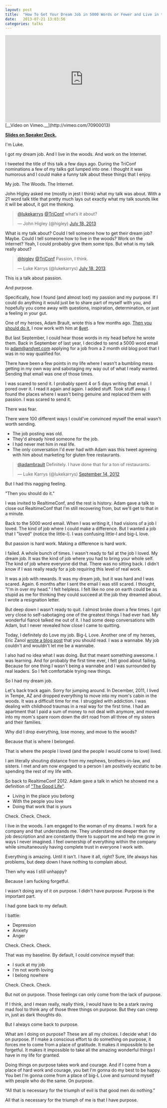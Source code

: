```yaml
---
layout: post
title:  "How To Get Your Dream Job in 5000 Words or Fewer and Live in the Woods and Work on The Internet"
date:   2013-07-21 13:03:56
categories: talks
---
```


<iframe src="http://player.vimeo.com/video/70900013" width="500" height="281" frameborder="0" webkitAllowFullScreen="" mozallowfullscreen="" allowFullScreen=""> </iframe>
[__Video on Vimeo.__](http://vimeo.com/70900013)

<script async="" class="speakerdeck-embed" data-id="3451bb40d41201308f307a4bd169509c" data-ratio="1.2994923857868" src="//speakerdeck.com/assets/embed.js"> </script>

[__Slides on Speaker Deck.__](https://speakerdeck.com/lukekarrys/how-to-get-your-dream-job-in-5000-words-or-fewer-and-live-in-the-woods-and-work-on-the-internet)

I'm Luke.

I got my dream job. And I live in the woods. And work on the Internet.

I tweeted the title of this talk a few days ago. During the TriConf nominations a few of my talks got lumped into one. I thought it was humorous and I could make a funny talk about these things that I enjoy.

My job. The Woods. The Internet.

John Higley asked me (mostly in jest I think) what my talk was about. With a 21 word talk title that pretty much lays out exactly what my talk sounds like it will be about, it got me thinking.

<blockquote class="twitter-tweet"><p><a href="https://twitter.com/lukekarrys">@lukekarrys</a> <a href="https://twitter.com/TriConf">@TriConf</a> what’s it about?</p>&mdash; John Higley (@higley) <a href="https://twitter.com/higley/statuses/357949815323246592">July 18, 2013</a></blockquote>

What is my talk about? Could I tell someone how to get their dream job? Maybe. Could I tell someone how to live in the woods? Work on the Internet? Yeah, I could probably give them some tips. But what is my talk really about?

<blockquote class="twitter-tweet"><p><a href="https://twitter.com/higley">@higley</a> <a href="https://twitter.com/TriConf">@TriConf</a> Passion, I think.</p>&mdash; Luke Karrys (@lukekarrys) <a href="https://twitter.com/lukekarrys/statuses/357949919471996930">July 18, 2013</a></blockquote>

This is a talk about passion.

And purpose.

Specifically, how I found (and almost lost) my passion and my purpose. If I could do anything it would just be to share part of myself with you, and hopefully you come away with questions, inspiration, determination, or just a feeling in your gut.

One of my heroes, Adam Brault, wrote this a few months ago. [Then you should do it.](http://thepot-luck.com/adambrault/then-you-should-do-it) I now work with him at [&yet](http://andyet.com).

But last September, I could hear those words in my head before he wrote them. Back in September of last year, I decided to send a 5000 word email to adam@andyet.com applying for a job from a 2 month old blog post that I was in no way qualified for.

There have been a few points in my life where I wasn't a bumbling mess getting in my own way and sabotaging my way out of what I really wanted. Sending that email was one of those times.

I was scared to send it. I probably spent 4 or 5 days writing that email. I pored over it. I read it again and again. I added stuff. Took stuff away. I found the places where I wasn't being genuine and replaced them with passion. I was scared to send it.

There was fear.

There were 100 different ways I could've convinced myself the email wasn't worth sending.

- The job posting was old.
- They'd already hired someone for the job.
- I had never met him in real life.
- The only conversation I'd ever had with Adam was this tweet agreeing with him about marketing for gluten free restaurants.

<blockquote class="twitter-tweet"><p><a href="https://twitter.com/adambrault">@adambrault</a> Definitely. I have done that for a ton of restaurants.</p>&mdash; Luke Karrys (@lukekarrys) <a href="https://twitter.com/lukekarrys/statuses/246430926593200128">September 14, 2012</a></blockquote>

But I had this nagging feeling.

"Then you should do it."

I was invited to RealtimeConf, and the rest is history. Adam gave a talk to close out RealtimeConf that I'm still recovering from, but we'll get to that in a minute.

Back to the 5000 word email. When I was writing it, I had visions of a job I loved. The kind of job where I could make a difference. But I wanted a job that I "loved" (notice the little-l). I was confusing little-l and big-L love.

But passion is hard work. Making a difference is hard work.

I failed. A whole bunch of times. I wasn't ready to fail at the job I loved. My dream job. It was the kind of job where you had to bring your whole self. The kind of job where everyone did that. There was no sitting back. I didn't know if I was really ready for a job requiring this level of real work.

It was a job with rewards. It was my dream job, but it was hard and I was scared. Again. 6 months after I sent the email I was still scared. I thought, "I'm in over my head." I felt helpless. I felt like no one on earth could be as stupid as me for thinking they could succeed at the job they dreamed about. I wrote a resignation letter.

But deep down I wasn't ready to quit. I almost broke down a few times. I got very close to self-sabotaging one of the greatest things I had ever had. My wonderful fiancé talked me out of it. I had some deep conversations with Adam, but I never revealed how close I came to quitting.

Today, I definitely do Love my job. Big-L Love. Another one of my heroes, Eric Zanol [wrote a blog post](http://thepot-luck.com/ericzanol/a-recovering-wannabe/) that you should read. I was a wannabe. My job couldn't and wouldn't let me be a wannabe.

I also had no idea what I was doing. But that meant something awesome. I was learning. And for probably the first time ever, I felt good about failing. Because for one thing I wasn't being a wannabe and I was surrounded by real leaders. So I felt comfortable trying new things.

So I had my dream job.

Let's back track again. Sorry for jumping around. In December, 2011, I lived in Tempe, AZ and dropped everything to move into my mom's cabin in the woods. It was a difficult time for me. I struggled with addiction. I was dealing with childhood traumas in a real way for the first time. I had an apartment that I paid a sum of money to not deal with anymore, and moved into my mom's spare room down the dirt road from all three of my sisters and their families.

Why did I drop everything, lose money, and move to the woods?

Because that is where I belonged.

That is where the people I loved (and the people I would come to love) lived.

I am literally shouting distance from my nephews, brothers-in-law, and sisters. I met and am now engaged to a person I am positively ecstatic to be spending the rest of my life with.

So back to RealtimeConf 2012. Adam gave a talk in which he showed me a definition of ["The Good Life"](https://speakerdeck.com/adambrault/realtimeconf-closing?slide=45).

- Living in the place you belong
- With the people you love
- Doing that work that is yours

Check. Check. Check.

I live in the woods. I am engaged to the woman of my dreams. I work for a company and that understands me. They understand me deeper than my job description and are constantly there to support me and help me grow in ways I never imagined. I feel ownership of everything within the company while simultaneously having complete trust in everyone I work with.

Everything is amazing. Until it isn't. I have it all, right? Sure, life always has problems, but deep down I have nothing to complain about.

Then why was I still unhappy?

Because I am fucking forgetful.

I wasn't doing any of it on purpose. I didn't have purpose. Purpose is the important part.

I had gone back to my default.

I battle:
- Depression
- Anxiety
- Anger

Check. Check. Check.

That was my baseline. By default, I could convince myself that:
- I suck at my job 
- I'm not worth loving
- I belong nowhere

Check. Check. Check.

But not on purpose. Those feelings can only come from the lack of purpose.

If I think, and I mean really, really think, I would have to be a stark raving mad fool to think any of those three things on purpose. But they can creep in, just as dark thoughts do.

But I always come back to purpose.

What am I doing on purpose? These are all my choices. I decide what I do on purpose. If I make a conscious effort to do something on purpose, it forces me to come from a place of gratitude. It makes it impossible to be forgetful. It makes it impossible to take all the amazing wonderful things I have in my life for granted.

Doing things on purpose takes work and courage. And if I come from a place of hard work and courage, you bet I'm gonna do my best to be happy. You bet I'm gonna come from a place of big-L Love and surround myself with people who do the same. On purpose.

“All that is necessary for the triumph of evil is that good men do nothing.”

All that is necessary for the triumph of me is that I have purpose.
